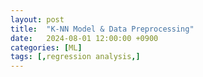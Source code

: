 ```yaml
---
layout: post
title:  "K-NN Model & Data Preprocessing"
date:   2024-08-01 12:00:00 +0900
categories: [ML]
tags: [,regression analysis,]
---
```


